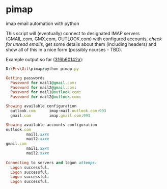 # pimap
imap email automation with python


This script will (eventually) connect to designated IMAP servers (GMAIL.com, GMX.com, OUTLOOK.com) with configured accounts, *check for unread emails*, get some details about them (including headers) and show all of this in a nice form (possibly ncurses - TBD).

Example output so far ([316b60142a](https://github.com/mnmnc/pimap/blob/316b60142a46f27b92aa074ec04ac9f2af68a175/pimap.py)):

```ruby
D:\Prv\Git\pimap>python pimap.py

Getting passwords
  Password for mail1@gmail.com:
  Password for mail2@gmail.com:
  Password for mail1@outlook.com:
  Password for mail2@outlook.com:

Showing available configuration
  outlook.com      imap-mail.outlook.com:993
  gmail.com        imap.gmail.com:993

Showing available accounts configuration
outlook.com
         mail1:xxxx
         mail2:xxxx
gmail.com
         mail1:xxxx
         mail2:xxxx
         
Connecting to servers and logon attemps:       
  Logon successful.
  Logon successful.
  Logon successful.
  Logon successful.
```
